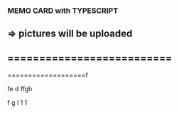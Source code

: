 ### MEMO CARD with TYPESCRIPT
=> pictures will be uploaded
--------------------------
==========================
-
===================f


fe
d
ffgh

f
g
l
1
1
